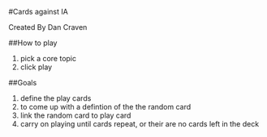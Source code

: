 #Cards against IA

Created By Dan Craven

##How to play

1. pick a core topic
2. click play

##Goals
1. define the play cards
2. to come up with a defintion of the the random card
3. link the random card to play card
4. carry on playing until cards repeat, or their are no cards left in the deck

